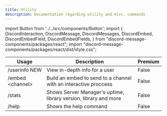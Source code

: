 ```yaml
---
title: Utility
description: Documentation regarding utility and misc. commands
---
```


import Button from '../../src/components/Button';
import {
  DiscordInteraction,
  DiscordMessage,
  DiscordMessages,
  DiscordEmbed,
  DiscordEmbedField,
  DiscordEmbedFields,
} from "discord-message-components/packages/react";
import "discord-message-components/packages/react/dist/style.css";

| Usage      | Description | Premium |
| ----------- | ----------- | ----------- |
| <span className="mention">/userinfo</span> <span className="blurple-background">NEW</span>     | View in-depth info for a user       |   False        |
| <span className="mention">/embed &lt;channel&gt;</span>     | Build an embed to send to a channel with an interactive proccess       |   False        |
| <span className="mention">/stats</span>      | Shows Server Manager's uptime, library version, library and more       |   False        |
| <span className="mention">/help</span>      | Shows the help command       |   False        |

